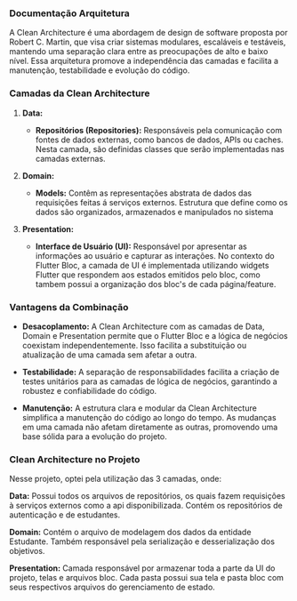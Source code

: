 ### Documentação Arquitetura
A Clean Architecture é uma abordagem de design de software proposta por Robert C. Martin, que visa criar sistemas modulares, escaláveis e testáveis, mantendo uma separação clara entre as preocupações de alto e baixo nível. Essa arquitetura promove a independência das camadas e facilita a manutenção, testabilidade e evolução do código.


### Camadas da Clean Architecture

1. **Data:**
   - **Repositórios (Repositories):** Responsáveis pela comunicação com fontes de dados externas, como bancos de dados, APIs ou caches. Nesta camada, são definidas classes que serão implementadas nas camadas externas.

2. **Domain:**
   - **Models:** Contêm as representações abstrata de dados das requisições feitas á serviços externos. Estrutura que define como os dados são organizados, armazenados e manipulados no sistema

3. **Presentation:**
   - **Interface de Usuário (UI):** Responsável por apresentar as informações ao usuário e capturar as interações. No contexto do Flutter Bloc, a camada de UI é implementada utilizando widgets Flutter que respondem aos estados emitidos pelo bloc, como tambem possui a organização dos bloc's de cada página/feature.


### Vantagens da Combinação

- **Desacoplamento:** A Clean Architecture com as camadas de Data, Domain e Presentation permite que o Flutter Bloc e a lógica de negócios coexistam independentemente. Isso facilita a substituição ou atualização de uma camada sem afetar a outra.

- **Testabilidade:** A separação de responsabilidades facilita a criação de testes unitários para as camadas de lógica de negócios, garantindo a robustez e confiabilidade do código.

- **Manutenção:** A estrutura clara e modular da Clean Architecture simplifica a manutenção do código ao longo do tempo. As mudanças em uma camada não afetam diretamente as outras, promovendo uma base sólida para a evolução do projeto.


### Clean Architecture no Projeto

Nesse projeto, optei pela utilização das 3 camadas, onde:

**Data:** Possui todos os arquivos de repositórios, os quais fazem requisições à serviços externos como a api disponibilizada. Contém os repositórios de autenticação e de estudantes.

**Domain:** Contém o arquivo de modelagem dos dados da entidade Estudante. Também responsável pela serialização e desserialização dos objetivos.

**Presentation:** Camada responsável por armazenar toda a parte da UI do projeto, telas e arquivos bloc. Cada pasta possui sua tela e pasta bloc com seus respectivos arquivos do gerenciamento de estado. 
